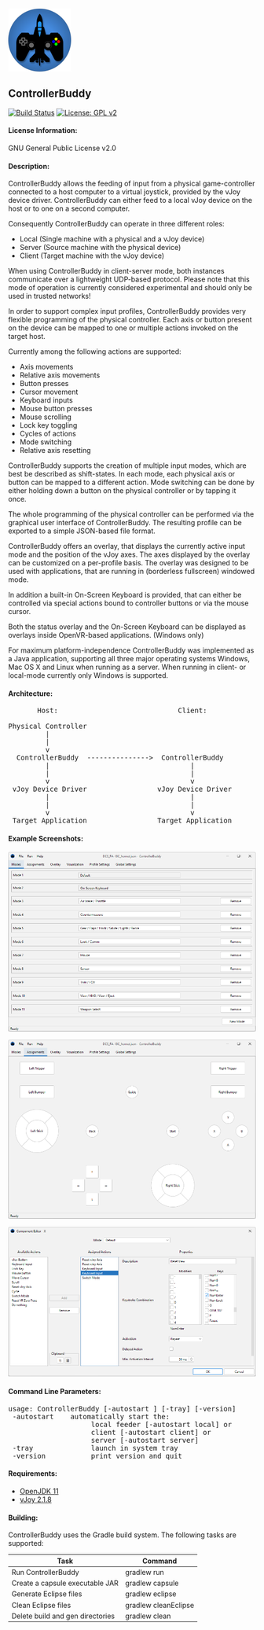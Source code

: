 ![ControllerBuddy Logo](https://github.com/bwRavencl/ControllerBuddy/raw/master/src/main/resources/icon_128.png
"ControllerBuddy")
## ControllerBuddy

[![Build Status](https://travis-ci.org/bwRavencl/ControllerBuddy.svg?branch=master)](https://travis-ci.org/bwRavencl/ControllerBuddy)
[![License: GPL v2](https://img.shields.io/badge/License-GPL%20v2-blue.svg)](https://www.gnu.org/licenses/old-licenses/gpl-2.0.en.html)

#### License Information:
GNU General Public License v2.0

#### Description:
ControllerBuddy allows the feeding of input from a physical game-controller connected to a host computer to a virtual joystick, provided by the vJoy device driver.
ControllerBuddy can either feed to a local vJoy device on the host or to one on a second computer.

Consequently ControllerBuddy can operate in three different roles:
- Local (Single machine with a physical and a vJoy device)
- Server (Source machine with the physical device)
- Client (Target machine with the vJoy device)

When using ControllerBuddy in client-server mode, both instances communicate over a lightweight UDP-based protocol.
Please note that this mode of operation is currently considered experimental and should only be used in trusted networks!

In order to support complex input profiles, ControllerBuddy provides very flexible programming of the physical controller.
Each axis or button present on the device can be mapped to one or multiple actions invoked on the target host.

Currently among the following actions are supported:
- Axis movements
- Relative axis movements
- Button presses
- Cursor movement
- Keyboard inputs
- Mouse button presses
- Mouse scrolling
- Lock key toggling
- Cycles of actions
- Mode switching
- Relative axis resetting

ControllerBuddy supports the creation of multiple input modes, which are best be described as shift-states.
In each mode, each physical axis or button can be mapped to a different action.
Mode switching can be done by either holding down a button on the physical controller or by tapping it once.

The whole programming of the physical controller can be performed via the graphical user interface of ControllerBuddy.
The resulting profile can be exported to a simple JSON-based file format.

ControllerBuddy offers an overlay, that displays the currently active input mode and the position of the vJoy axes.
The axes displayed by the overlay can be customized on a per-profile basis.
The overlay was designed to be used with applications, that are running in (borderless fullscreen) windowed mode.

In addition a built-in On-Screen Keyboard is provided, that can either be controlled via special actions bound to controller buttons or via the mouse cursor.

Both the status overlay and the On-Screen Keyboard can be displayed as overlays inside OpenVR-based applications. (Windows only)

For maximum platform-independence ControllerBuddy was implemented as a Java application, supporting all three major operating systems Windows, Mac OS X and Linux when running as a server.
When running in client- or local-mode currently only Windows is supported.

#### Architecture:
<pre>
       Host:                             Client:

Physical Controller
         |
         |
         v
  ControllerBuddy  --------------->  ControllerBuddy
         |                                  |
         |                                  |
         v                                  v
 vJoy Device Driver                 vJoy Device Driver
         |                                  |
         |                                  |
         v                                  v
 Target Application                 Target Application
</pre>

#### Example Screenshots:
![Assignments Tab](https://github.com/bwRavencl/ControllerBuddy/raw/master/example_screenshot_1.png)

![Overlay Tab](https://github.com/bwRavencl/ControllerBuddy/raw/master/example_screenshot_2.png)

![Component Editor](https://github.com/bwRavencl/ControllerBuddy/raw/master/example_screenshot_3.png)


#### Command Line Parameters:
<pre>
usage: ControllerBuddy [-autostart <arg>] [-tray] [-version]
 -autostart <arg>   automatically start the:
                    local feeder [-autostart local] or
                    client [-autostart client] or
                    server [-autostart server]
 -tray              launch in system tray
 -version           print version and quit
</pre>

#### Requirements:
- [OpenJDK 11](https://openjdk.java.net/)
- [vJoy 2.1.8](http://vjoystick.sourceforge.net)

#### Building:
ControllerBuddy uses the Gradle build system. 
The following tasks are supported:

| Task                             | Command              |
| -------------------------------- | -------------------- |
| Run ControllerBuddy              | gradlew run          |
| Create a capsule executable JAR  | gradlew capsule      |
| Generate Eclipse files           | gradlew eclipse      |
| Clean Eclipse files              | gradlew cleanEclipse |
| Delete build and gen directories | gradlew clean        |
